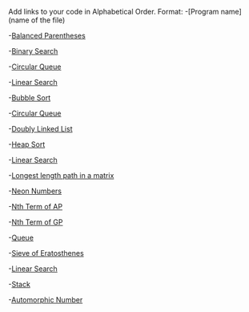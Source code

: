Add links to your code in Alphabetical Order.
Format:
-[Program name](name of the file)

-[Balanced Parentheses](balanced_parentheses.py)

-[Binary Search](Binary_Search.py)

-[Circular Queue](CircularQueue.py)

-[Linear Search](Linear_Search.py)

-[Bubble Sort](Bubble_Sort.py)

-[Circular Queue](CircularQueue.py)

-[Doubly Linked List](Doubly_Linked_List.py)

-[Heap Sort](Heap_sort.py)

-[Linear Search](Linear_Search.py)

-[Longest length path in a matrix](LongestPath_Matrix.py)

-[Neon Numbers](neon_numbers.py)

-[Nth Term of AP](nth_term_of_ap.py)

-[Nth Term of GP](nth_term_of_gp.py)

-[Queue](Queue.py)

-[Sieve of Eratosthenes](Sieve_of_Eratosthenes.py)

-[Linear Search](Linear_Search.py)

-[Stack](stack.py)

-[Automorphic Number](automorphic.py)

